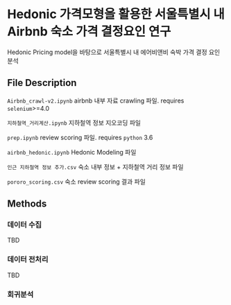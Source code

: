 # Hedonic 가격모형을 활용한 서울특별시 내 Airbnb 숙소 가격 결정요인 연구

Hedonic Pricing model을 바탕으로 서울특별시 내 에어비앤비 숙박 가격 결정 요인 분석

## File Description

`Airbnb_crawl-v2.ipynb` airbnb 내부 자료 crawling 파일. requires `selenium`>=4.0

`지하철역_거리계산.ipynb` 지하철역 정보 지오코딩 파일

`prep.ipynb` review scoring 파일. requires `python` 3.6

`airbnb_hedonic.ipynb` Hedonic Modeling 파일

`인근 지하철역 정보 추가.csv` 숙소 내부 정보 + 지하철역 거리 정보 파일

`pororo_scoring.csv` 숙소 review scoring 결과 파일
## Methods

### 데이터 수집
TBD

### 데이터 전처리
TBD

### 회귀분석
